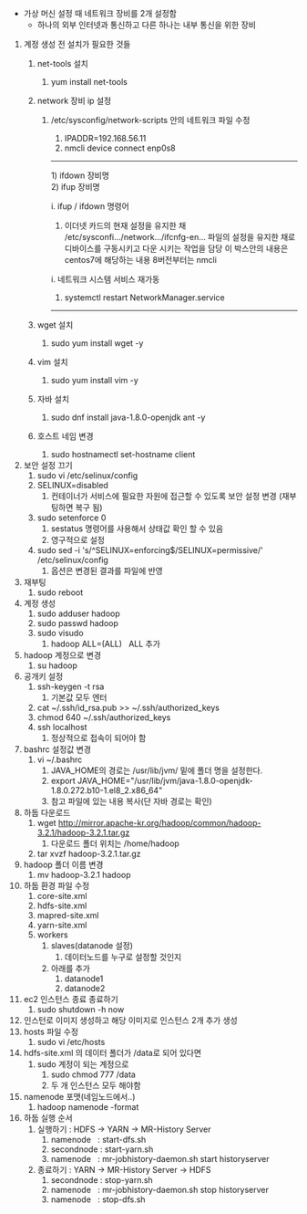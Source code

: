 - 가상 머신 설정 때 네트워크 장비를 2개 설정함
    - 하나의 외부 인터넷과 통신하고 다른 하나는 내부 통신을 위한 장비
1. 계정 생성 전 설치가 필요한 것들
    1. net-tools 설치
        1. yum install net-tools
    2. network 장비 ip 설정
        1. /etc/sysconfig/network-scripts 안의 네트워크 파일 수정
            1. IPADDR=192.168.56.11
            2. nmcli device connect enp0s8
            
            ---
            <aside>
            1) ifdown 장비명
            </br>
            2) ifup 장비명
            
            i. ifup / ifdown 명령어
            1) 이더넷 카드의 현재 설정을 유지한 채 /etc/sysconfi.../network.../ifcnfg-en... 파일의 설정을 유지한 채로 디바이스를 구동시키고 다운 시키는 작업을 담당
            이 박스안의 내용은 centos7에 해당하는 내용 8버전부터는 nmcli
            
            i. 네트워크 시스템 서비스 재가동
            1) systemctl restart NetworkManager.service
            
            </aside>
            
            ----

    3. wget 설치
        1. sudo yum install wget -y
    4. vim 설치
        1. sudo yum install vim -y
    5. 자바 설치
        1. sudo dnf install java-1.8.0-openjdk ant -y
    6. 호스트 네임 변경
        1. sudo hostnamectl set-hostname client
2. 보안 설정 끄기
    1. sudo vi /etc/selinux/config
    2. SELINUX=disabled
        1. 컨테이너가 서비스에 필요한 자원에 접근할 수 있도록 보안 설정 변경 (재부팅하면 복구 됨)
    3. sudo setenforce 0
        1. sestatus 명령어를 사용해서 상태값 확인 할 수 있음
        2. 영구적으로 설정
    4. sudo sed -i 's/^SELINUX=enforcing$/SELINUX=permissive/' /etc/selinux/config
        1. 옵션은 변경된 결과를 파일에 반영
3. 재부팅
    1. sudo reboot
4. 계정 생성
    1. sudo adduser hadoop
    2. sudo passwd hadoop
    3. sudo visudo
        1. hadoop ALL=(ALL)   ALL 추가
5. hadoop 계정으로 변경
    1. su hadoop
6. 공개키 설정
    1. ssh-keygen -t rsa
        1. 기본값 모두 엔터
    2. cat ~/.ssh/id_rsa.pub >> ~/.ssh/authorized_keys
    3. chmod 640 ~/.ssh/authorized_keys
    4. ssh localhost
        1. 정상적으로 접속이 되어야 함
7. bashrc 설정값 변경
    1. vi ~/.bashrc
        1. JAVA_HOME의 경로는 /usr/lib/jvm/ 밑에 폴더 명을 설정한다.
        2. export JAVA_HOME="/usr/lib/jvm/java-1.8.0-openjdk-1.8.0.272.b10-1.el8_2.x86_64"
        3. 참고 파일에 있는 내용 복사(단 자바 경로는 확인)
8. 하둡 다운로드
    1. wget http://mirror.apache-kr.org/hadoop/common/hadoop-3.2.1/hadoop-3.2.1.tar.gz
        1. 다운로드 폴더 위치는 /home/hadoop
    2. tar xvzf hadoop-3.2.1.tar.gz
9. hadoop 폴더 이름 변경
    1. mv hadoop-3.2.1 hadoop
10. 하둡 환경 파일 수정
    1. core-site.xml
    2. hdfs-site.xml
    3. mapred-site.xml
    4. yarn-site.xml
    5. workers
        1. slaves(datanode 설정)
            1. 데이터노드를 누구로 설정할 것인지
        2. 아래를 추가
            1. datanode1
            2. datanode2
11. ec2 인스턴스 종료 종료하기
    1. sudo shutdown -h now
12. 인스턴로 이미지 생성하고 해당 이미지로 인스턴스 2개 추가 생성
13. hosts 파일 수정
    1. sudo vi /etc/hosts
14. hdfs-site.xml 의 데이터 폴더가 /data로 되어 있다면
    1. sudo 계정이 되는 계정으로
        1. sudo chmod 777 /data
        2. 두 개 인스턴스 모두 해야함
15. namenode 포맷(네임노드에서..)
    1. hadoop namenode -format
16. 하둡 실행 순서
    1. 실행하기 : HDFS -> YARN -> MR-History Server
        1. namenode   : start-dfs.sh
        2. secondnode : start-yarn.sh
        3. namenode   : mr-jobhistory-daemon.sh start historyserver
    2. 종료하기 : YARN -> MR-History Server -> HDFS
        1. secondnode : stop-yarn.sh
        2. namenode   : mr-jobhistory-daemon.sh stop historyserver
        3. namenode   : stop-dfs.sh